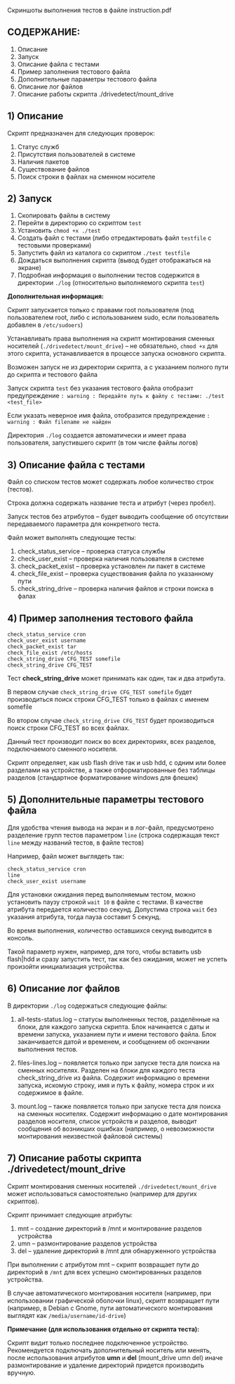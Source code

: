 
Скриншоты выполнения тестов в файле instruction.pdf

## СОДЕРЖАНИЕ:
1. Описание
2. Запуск
3. Описание файла с тестами
4. Пример заполнения тестового файла
5. Дополнительные параметры тестового файла
6. Описание лог файлов
7. Описание работы скрипта ./drivedetect/mount_drive

## 1) Описание

Скрипт предназначен для следующих проверок:

1. Статус служб
2. Присутствия пользователей в системе
3. Наличия пакетов
4. Существование файлов
5. Поиск строки в файлах на сменном носителе

## 2) Запуск

1. Скопировать файлы в систему
2. Перейти в директорию со скриптом `test`
3. Установить `chmod +x ./test`
4. Создать файл с тестами (либо отредактировать файл `testfile` с тестовыми проверками)
5. Запустить файл из каталога со скриптом `./test testfile`
6. Дождаться выполнения скрипта (вывод будет отображаться на экране)
7. Подробная информация о выполнении тестов содержится в директории `./log` (относительно выполняемого скрипта `test`)

**Дополнительная информация:**

Скрипт запускается только с правами root пользователя (под пользователем root, либо с использованием sudo, если пользователь добавлен в `/etc/sudoers`)

Устанавливать права выполнения на скрипт монтирования сменных носителей (`./drivedetect/mount_drive`) – не обязательно, `chmod +x` для этого скрипта, устанавливается в процессе запуска основного скрипта.

Возможен запуск не из директории скрипта, а с указанием полного пути до скрипта и тестового файла

Запуск скрипта `test` без указания тестового файла отобразит предупреждение `: warning : Передайте путь к файлу с тестами: ./test <test_file>`

Если указать неверное имя файла, отобразится предупреждение `: warning : Файл filename не найден`

Директория `./log` создается автоматически и имеет права пользователя, запустившего скрипт (в том числе файлы логов)

## 3) Описание файла с тестами

Файл со списком тестов может содержать любое количество строк (тестов).

Строка должна содержать название теста и атрибут (через пробел).

Запуск тестов без атрибутов – будет выводить сообщение об отсутствии передаваемого параметра для конкретного теста.

Файл может выполнять следующие тесты:

1. check_status_service – проверка статуса службы
2. check_user_exist – проверка наличия пользователя в системе
3. check_packet_exist – проверка установлен ли пакет в системе
4. check_file_exist – проверка существования файла по указанному пути
5. check_string_drive – проверка наличия файлов и строки поиска в фалах

## 4) Пример заполнения тестового файла

```
check_status_service cron
check_user_exist username
check_packet_exist tar
check_file_exist /etc/hosts
check_string_drive CFG_TEST somefile
check_string_drive CFG_TEST
```


Тест **check_string_drive** может принимать как один, так и два атрибута.

В первом случае `check_string_drive CFG_TEST somefile` будет производиться поиск строки CFG_TEST только в файлах с именем somefile

Во втором случае `check_string_drive CFG_TEST` будет производиться поиск строки CFG_TEST во всех файлах.

Данный тест производит поиск во всех директориях, всех разделов, подключаемого сменного носителя.

Скрипт определяет, как usb flash drive так и usb hdd, с одним или более разделами на устройстве, а также отформатированные без таблицы разделов (стандартное форматирование windows для флешек)

## 5) Дополнительные параметры тестового файла

Для удобства чтения вывода на экран и в лог-файл, предусмотрено разделение групп тестов параметром `line` (строка содержащая текст `line` между названий тестов, в файле тестов)

Например, файл может выглядеть так:

```
check_status_service cron
line
check_user_exist username
```

Для установки ожидания перед выполняемым тестом, можно установить паузу строкой `wait 10` в файле с тестами. В качестве атрибута передается количество секунд. Допустима строка `wait` без указания атрибута, тогда пауза составит 5 секунд.

Во время выполнения, количество оставшихся секунд выводится в консоль.

Такой параметр нужен, например, для того, чтобы вставить usb flash|hdd и сразу запустить тест, так как без ожидания, может не успеть произойти инициализация устройства.

## 6) Описание лог файлов

В директории `./log` содержаться следующие файлы:

1. all-tests-status.log – статусы выполненных тестов, разделённые на блоки, для каждого запуска скрипта. Блок начинается с даты и времени запуска, указанием пути и имени тестового файла. Блок заканчивается датой и временем, и сообщением об окончании выполнения тестов.

2. files-lines.log – появляется только при запуске теста для поиска на сменных носителях. Разделен на блоки для каждого теста check_string_drive из файла. Содержит информацию о времени запуска, искомую строку, имя и путь к файлу, номера строк и их содержимое в файле.

3. mount.log – также появляется только при запуске теста для поиска на сменных носителях. Содержит информацию о дате монтирования разделов носителя, список устройств и разделов, выводит сообщения об возникших ошибках (например, о невозможности монтирования неизвестной файловой системы)

## 7) Описание работы скрипта ./drivedetect/mount_drive

Скрипт монтирования сменных носителей `./drivedetect/mount_drive` может использоваться самостоятельно (например для других скриптов).

Скрипт принимает следующие атрибуты:

1. mnt – создание директорий в /mnt и монтирование разделов устройства
2. umn – размонтирование разделов устройства
3. del – удаление директорий в /mnt для обнаруженного устройства

При выполнении с атрибутом mnt – скрипт возвращает пути до директорий в `/mnt` для всех успешно смонтированных разделов устройства.

В случае автоматического монтирования носителя (например, при использовании графической оболочки linux), скрипт возвращает пути (например, в Debian с Gnome, пути автоматического монтирования выглядят как `/media/username/id-drive`)

**Примечание (для использования отдельно от скрипта теста):**

Скрипт видит только последнее подключенное устройство. Рекомендуется подключать дополнительный носитель или менять, после использования атрибутов **umn** и **del** (mount_drive umn del) иначе размонтирование и удаление директорий придется производить вручную.
